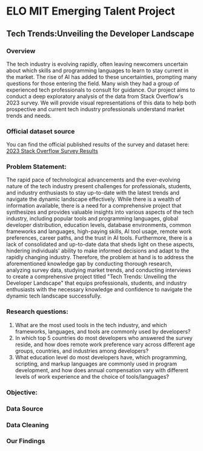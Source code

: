 # ELO MIT Emerging Talent Project
## Tech Trends:Unveiling the Developer Landscape
### Overview

The tech industry is evolving rapidly, often leaving newcomers uncertain about which skills and programming languages to learn to stay current in the market. The rise of AI has added to these uncertainties, prompting many questions for those entering the field. Many wish they had a group of experienced tech professionals to consult for guidance. Our project aims to conduct a deep exploratory analysis of the data from Stack Overflow's 2023 survey. We will provide visual representations of this data to help both prospective and current tech industry professionals understand market trends and needs.

### Official dataset source
You can find the official published results of the survey and dataset here: [2023 Stack Overflow Survey Results](https://survey.stackoverflow.co/) 


### Problem Statement:

The rapid pace of technological advancements and the ever-evolving nature of the tech industry present challenges for professionals, students, and industry enthusiasts to stay up-to-date with the latest trends and navigate the dynamic landscape effectively. While there is a wealth of information available, there is a need for a comprehensive project that synthesizes and provides valuable insights into various aspects of the tech industry, including popular tools and programming languages, global developer distribution, education levels, database environments, common frameworks and languages, high-paying skills, AI tool usage, remote work preferences, career paths, and the trust in AI tools. Furthermore, there is a lack of consolidated and up-to-date data that sheds light on these aspects, hindering individuals' ability to make informed decisions and adapt to the rapidly changing industry. Therefore, the problem at hand is to address the aforementioned knowledge gap by conducting thorough research, analyzing survey data, studying market trends, and conducting interviews to create a comprehensive project titled "Tech Trends: Unveiling the Developer Landscape" that equips professionals, students, and industry enthusiasts with the necessary knowledge and confidence to navigate the dynamic tech landscape successfully.

### Research questions:

1. What are the most used tools in the tech industry, and which frameworks, languages, and tools are commonly used by developers?
2. In which top 5 countries do most developers who answered the survey reside, and how does remote work preference vary across different age groups, countries, and industries among developers?
3. What education level do most developers have, which programming, scripting, and markup languages are commonly used in program development, and how does annual compensation vary with different levels of work experience and the choice of tools/languages?

### Objective:


### Data Source


### Data Cleaning


### Our Findings






